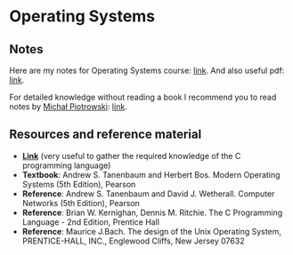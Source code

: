 # Operating Systems

## Notes

Here are my notes for Operating Systems course: [link](./notes.md).
And also useful pdf: [link](./notes.pdf).

For detailed knowledge without reading a book I recommend you to read notes by [Michał Piotrowski](https://github.com/chlebik): [link](https://github.com/chlebik/ModernOperatingSystems_AndrewTanenbaum).

## Resources and reference material

* [**Link**](http://ocw.mit.edu/courses/electrical-engineering-and-computer-science/6-087-practical-programming-in-c-january-iap-2010/lecture-notes/) (very useful to gather the required knowledge of the C programming language)
* **Textbook**: Andrew S. Tanenbaum and Herbert Bos. Modern Operating Systems (5th Edition), Pearson
* **Reference**: Andrew S. Tanenbaum and David J. Wetherall. Computer Networks (5th Edition), Pearson
* **Reference**: Brian W. Kernighan, Dennis M. Ritchie. The C Programming Language - 2nd Edition, Prentice Hall
* **Reference**: Maurice J.Bach. The design of the Unix Operating System, PRENTICE-HALL, INC., Englewood Cliffs, New Jersey 07632
